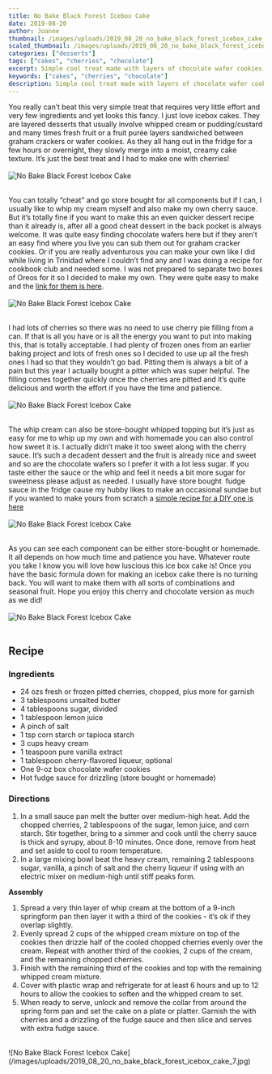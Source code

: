 ```yaml
---
title: No Bake Black Forest Icebox Cake
date: 2019-08-20
author: Joanne
thumbnail: /images/uploads/2019_08_20_no_bake_black_forest_icebox_cake_1.jpg
scaled_thumbnail: /images/uploads/2019_08_20_no_bake_black_forest_icebox_cake_0.jpg
categories: ["desserts"]
tags: ["cakes", "cherries", "chocolate"]
excerpt: Simple cool treat made with layers of chocolate wafer cookies, cherry sauce and whipped cream
keywords: ["cakes", "cherries", "chocolate"]
description: Simple cool treat made with layers of chocolate wafer cookies, cherry sauce and whipped cream
---
```


You really can’t beat this very simple treat that requires very little effort and very few ingredients and yet looks this fancy. I just love icebox cakes. They are layered desserts that usually involve whipped cream or pudding/custard and many times fresh fruit or a fruit purée layers sandwiched between graham crackers or wafer cookies. As they all hang out in the fridge for a few hours or overnight, they slowly merge into a moist, creamy cake texture. It’s just the best treat and I had to make one with cherries! 
</br>
</br>
![No Bake Black Forest Icebox Cake](/images/uploads/2019_08_20_no_bake_black_forest_icebox_cake_2.jpg)
</br>
</br>

You can totally “cheat” and go store bought for all components but if I can, I usually like to whip my cream myself and also make my own cherry sauce. But it’s totally fine if you want to make this an even quicker dessert recipe than it already is, after all a good cheat dessert in the back pocket is always welcome. It was quite easy finding chocolate wafers here but if they aren’t an easy find where you live you can sub them out for graham cracker cookies. Or if you are really adventurous you can make your own like I did while living in Trinidad where I couldn’t find any and I was doing a recipe for cookbook club and needed some. I was not prepared to separate two boxes of Oreos for it so I decided to make my own. They were quite easy to make and the [link for them is here](https://www.oliveandmango.com/chocolate-banoffee-pie/). 
</br>
</br>
![No Bake Black Forest Icebox Cake](/images/uploads/2019_08_20_no_bake_black_forest_icebox_cake_3.jpg)
</br>
</br>

I had lots of cherries so there was no need to use cherry pie filling from a can. If that is all you have or is all the energy you want to put into making this, that is totally acceptable. I had plenty of frozen ones from an earlier baking project and lots of fresh ones so I decided to use up all the fresh ones I had so that they wouldn’t go bad. Pitting them is always a bit of a pain but this year I actually bought a pitter which was super helpful. The filling comes together quickly once the cherries are pitted and it’s quite delicious and worth the effort if you have the time and patience. 
</br>
</br>
![No Bake Black Forest Icebox Cake](/images/uploads/2019_08_20_no_bake_black_forest_icebox_cake_4.jpg)
</br>
</br>

The whip cream can also be store-bought whipped topping but it’s just as easy for me to whip up my own and with homemade you can also control how sweet it is. I actually didn’t make it too sweet along with the cherry sauce. It’s such a decadent dessert and the fruit is already nice and sweet and so are the chocolate wafers so I prefer it with a lot less sugar. If you taste either the sauce or the whip and feel it needs a bit more sugar for sweetness please adjust as needed. I usually have store bought  fudge sauce in the fridge cause my hubby likes to make an occasional sundae but if you wanted to make yours from scratch a [simple recipe for a DIY one is here](https://www.google.ca/amp/s/www.thekitchn.com/recipe-diy-hot-17491%3famp=1)
</br>
</br>
![No Bake Black Forest Icebox Cake](/images/uploads/2019_08_20_no_bake_black_forest_icebox_cake_5.jpg)
</br>
</br>

As you can see each component can be either store-bought or homemade. It all depends on how much time and patience you have. Whatever route you take I know you will love how luscious this ice box cake is! Once you have the basic formula down for making an icebox cake there is no turning back. You will want to make them with all sorts of combinations and seasonal fruit. Hope you enjoy this cherry and chocolate version as much as we did!
</br>
</br>
![No Bake Black Forest Icebox Cake](/images/uploads/2019_08_20_no_bake_black_forest_icebox_cake_6.jpg)
</br>
</br>

## Recipe

### Ingredients

* <span itemprop="ingredients"> 24 ozs fresh or frozen pitted cherries, chopped, plus more for garnish </span>
* <span itemprop="ingredients"> 3 tablespoons unsalted butter</span>
* <span itemprop="ingredients"> 4 tablespoons sugar, divided </span>
* <span itemprop="ingredients"> 1 tablespoon lemon juice</span>
* <span itemprop="ingredients"> A pinch of salt</span>
* <span itemprop="ingredients"> 1 tsp corn starch or tapioca starch </span>
* <span itemprop="ingredients"> 3 cups heavy cream</span>
* <span itemprop="ingredients"> 1 teaspoon pure vanilla extract</span>
* <span itemprop="ingredients"> 1 tablespoon cherry-flavored liqueur, optional</span>
* <span itemprop="ingredients"> One 9-oz box chocolate wafer cookies</span>
* <span itemprop="ingredients"> Hot fudge sauce for drizzling (store bought or homemade) </span>

### Directions

1. In a small sauce pan melt the butter over medium-high heat. Add the chopped cherries, 2 tablespoons of the sugar, lemon juice, and corn starch. Stir together, bring to a simmer and cook until the cherry sauce is thick and syrupy, about 8-10 minutes. Once done, remove from heat and set aside to cool to room temperature. 
1. In a large mixing bowl beat the heavy cream, remaining 2 tablespoons sugar, vanilla, a pinch of salt and the cherry liqueur if using with an electric mixer on medium-high until stiff peaks form.
   
__Assembly__

1. Spread a very thin layer of whip cream at the bottom of a 9-inch springform pan then layer it with a third of the cookies - it’s ok if they overlap slightly. 
2. Evenly spread 2 cups of the whipped cream mixture on top of the cookies then drizzle half of the cooled chopped cherries evenly over the cream. Repeat with another third of the cookies, 2 cups of the cream, and the remaining chopped cherries. 
3. Finish with the remaining third of the cookies and top with the remaining whipped cream mixture.
4. Cover with plastic wrap and refrigerate for at least 6 hours and up to 12 hours to allow the cookies to soften and the whipped cream to set. 
5. When ready to serve, unlock and remove the collar from around the spring form pan and set the cake on a plate or platter.  Garnish the with cherries and a drizzling of the fudge sauce and then slice and serves with extra fudge sauce.

</br>
![No Bake Black Forest Icebox Cake](/images/uploads/2019_08_20_no_bake_black_forest_icebox_cake_7.jpg)
